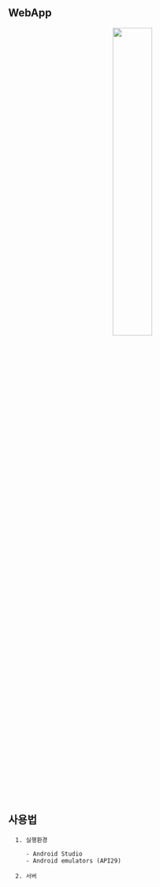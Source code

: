 ## WebApp

<p align="center">
<img src=https://user-images.githubusercontent.com/39665697/85203854-5351a480-b34b-11ea-8bf5-9519ea8beb52.jpg width="40%"> 
</p>

## 사용법

```
  1. 실행환경 
  
     - Android Studio 
     - Android emulators (API29)
  
  2. 서버
```
